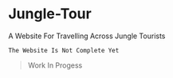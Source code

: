# Jungle-Tour
A Website For Travelling Across Jungle Tourists

`The Website Is Not Complete Yet`
> Work In Progess

